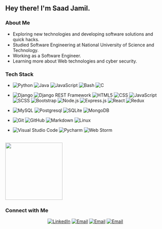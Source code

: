 
<h2> Hey there! I'm Saad Jamil.</h2>

<h3>About Me </h3>

- Exploring new technologies and developing software solutions and quick hacks.
- Studied Software Engineering at National University of Science and Technology.
- Working as a Software Engineer.
- Learning more about Web technologies and cyber security.

<h3>Tech Stack</h3>

- 
  ![Python](https://img.shields.io/badge/-Python-333333?style=flat&logo=python)
  ![Java](https://img.shields.io/badge/-Java-333333?style=flat&logo=Java&logoColor=007396)
  ![JavaScript](https://img.shields.io/badge/-JavaScript-333333?style=flat&logo=javascript)
  ![Bash](https://img.shields.io/badge/-Bash%20Scripting-333333)
  ![C](https://img.shields.io/badge/-C%20language-333333?logo=C)

- 
  ![Django](https://img.shields.io/badge/-Django%20Python-333333?logo=django)
  ![Django REST Framework](https://img.shields.io/badge/-Django%20REST-333333)
  ![HTML5](https://img.shields.io/badge/-HTML5-333333?style=flat&logo=HTML5)
  ![CSS](https://img.shields.io/badge/-CSS-333333?style=flat&logo=CSS3&logoColor=1572B6)
  ![JavaScript](https://img.shields.io/badge/-JavaScript-333333?style=flat&logo=javascript)
  ![SCSS](https://img.shields.io/badge/-SCSS-333333?logo=sass)
  ![Bootstrap](https://img.shields.io/badge/-Bootstrap-333333?style=flat&logo=bootstrap&logoColor=563D7C)
  ![Node.js](https://img.shields.io/badge/-Node.js-333333?style=flat&logo=node.js)
  ![Express.js](https://img.shields.io/badge/-Express%20JS%20-333333?logo=express)
  ![React](https://img.shields.io/badge/-React-333333?style=flat&logo=react)
  ![Redux](https://img.shields.io/badge/-Redux-333333?logo=redux)
- 
  ![MySQL](https://img.shields.io/badge/-MySQL-333333?style=flat&logo=mysql)
  ![Postgresql](https://img.shields.io/badge/-PostgresQL-333333?logo=postgresql)
  ![SQLite](https://img.shields.io/badge/-SQLite-333333?logo=sqlite)
  ![MongoDB](https://img.shields.io/badge/-MongoDB-333333?style=flat&logo=mongodb)
- 
  ![Git](https://img.shields.io/badge/-Git-333333?style=flat&logo=git)
  ![GitHub](https://img.shields.io/badge/-GitHub-333333?style=flat&logo=github)
  ![Markdown](https://img.shields.io/badge/-Markdown-333333?style=flat&logo=markdown)
  ![Linux](https://img.shields.io/badge/-Linux-333333?logo=ubuntu)
  
- 
  ![Visual Studio Code](https://img.shields.io/badge/-Visual%20Studio%20Code-333333?style=flat&logo=visual-studio-code&logoColor=007ACC)
  ![Pycharm](https://img.shields.io/badge/-Pycharm-333333?logo=pycharm)
  ![Web Storm](https://img.shields.io/badge/-Web%20Storm-333333?logo=webstorm)

<br/>

<a href="https://github.com/AVS1508">
  <img height="180em" src="https://github-readme-stats.vercel.app/api?username=SaadJamilAkhtar&theme=buefy&show_icons=true" />
<!--   <img height="180em" src="https://github-readme-stats.vercel.app/api/top-langs/?username=SaadJamilAkhtar&theme=buefy&layout=compact" /> -->
</a>

<br/>

<h3> Connect with Me </h3>

<p align="center">
<a href="https://www.linkedin.com/in/saadjamilakhtar/"><img alt="LinkedIn" src="https://img.shields.io/badge/LinkedIn-Saad%20Jamil-blue?style=flat-square&logo=linkedin&logoColor=blue"></a>
<a href="mailto:saadjamilakhtar@gmail.com"><img alt="Email" src="https://img.shields.io/badge/Email-saadjamilakhtar@gmail.com-blue?style=flat-square&logo=gmail"></a>
<a href="saadjamil.me"><img alt="Email" src="https://img.shields.io/badge/Website-saadjamil.me-blue?logo=googlechrome&logoColor=white"></a>
<a href="saadjamil.me"><img alt="Email" src="https://img.shields.io/badge/Upwork-Saad%20J.-blue?logo=upwork"></a>
</p>
